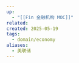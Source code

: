 ```yaml
---
up:
  - "[[Fin 金融机构 MOC]]"
related: 
created: 2025-05-19
tags:
  - domain/economy
aliases:
  - 美联储
---
```


